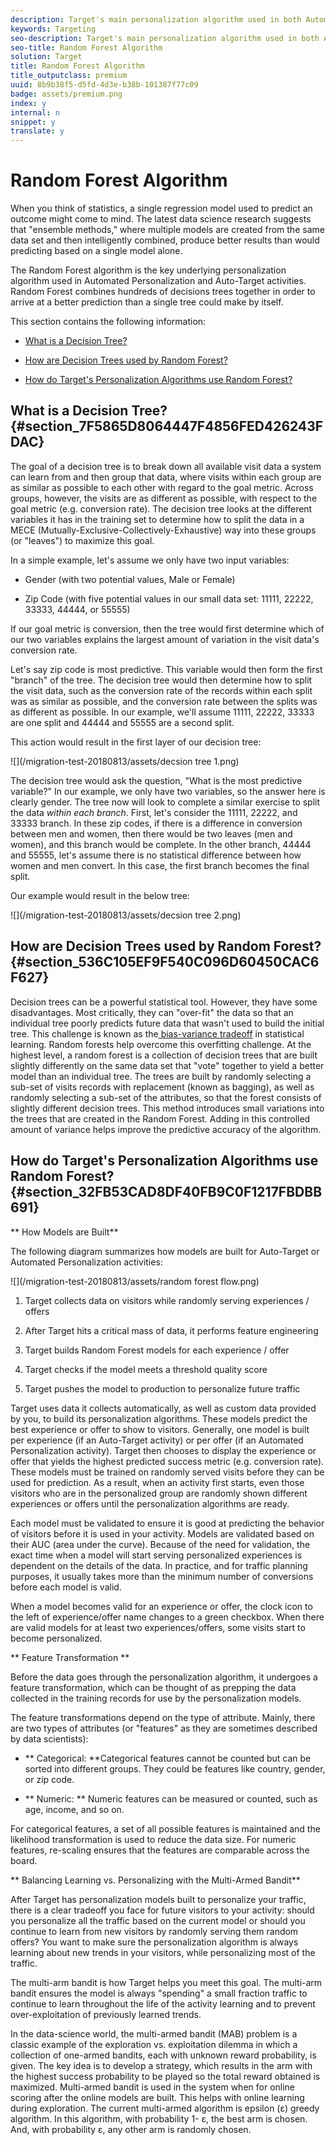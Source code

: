 ```yaml
---
description: Target's main personalization algorithm used in both Automated Personalization and Auto-Target is Random Forest. Ensemble methods like Random Forest use multiple learning algorithms to obtain better predictive performance than could be obtained from any of the constituent learning algorithms. The Random Forest algorithm in Automated Personalization is a classification or regression method that operates by constructing a multitude of decision trees when it is being trained.
keywords: Targeting
seo-description: Target's main personalization algorithm used in both Automated Personalization and Auto-Target is Random Forest. Ensemble methods like Random Forest use multiple learning algorithms to obtain better predictive performance than could be obtained from any of the constituent learning algorithms. The Random Forest algorithm in Automated Personalization is a classification or regression method that operates by constructing a multitude of decision trees when it is being trained.
seo-title: Random Forest Algorithm
solution: Target
title: Random Forest Algorithm
title_outputclass: premium
uuid: 8b9b38f5-d5fd-4d3e-b38b-101387f77c09
badge: assets/premium.png
index: y
internal: n
snippet: y
translate: y
---
```


# Random Forest Algorithm

When you think of statistics, a single regression model used to predict an outcome might come to mind. The latest data science research suggests that "ensemble methods," where multiple models are created from the same data set and then intelligently combined, produce better results than would predicting based on a single model alone. 

The Random Forest algorithm is the key underlying personalization algorithm used in Automated Personalization and Auto-Target activities. Random Forest combines hundreds of decisions trees together in order to arrive at a better prediction than a single tree could make by itself. 

This section contains the following information: 


* [ What is a Decision Tree?](c_algo_random_forest.md#section_7F5865D8064447F4856FED426243FDAC) 

* [ How are Decision Trees used by Random Forest?](c_algo_random_forest.md#section_536C105EF9F540C096D60450CAC6F627) 

* [ How do Target's Personalization Algorithms use Random Forest?](c_algo_random_forest.md#section_32FB53CAD8DF40FB9C0F1217FBDBB691) 



## What is a Decision Tree? {#section_7F5865D8064447F4856FED426243FDAC}

The goal of a decision tree is to break down all available visit data a system can learn from and then group that data, where visits within each group are as similar as possible to each other with regard to the goal metric. Across groups, however, the visits are as different as possible, with respect to the goal metric (e.g. conversion rate). The decision tree looks at the different variables it has in the training set to determine how to split the data in a MECE (Mutually-Exclusive-Collectively-Exhaustive) way into these groups (or "leaves") to maximize this goal. 

In a simple example, let's assume we only have two input variables: 


* Gender (with two potential values, Male or Female) 

* Zip Code (with five potential values in our small data set: 11111, 22222, 33333, 44444, or 55555) 



If our goal metric is conversion, then the tree would first determine which of our two variables explains the largest amount of variation in the visit data's conversion rate. 

Let's say zip code is most predictive. This variable would then form the first "branch" of the tree. The decision tree would then determine how to split the visit data, such as the conversion rate of the records within each split was as similar as possible, and the conversion rate between the splits was as different as possible. In our example, we'll assume 11111, 22222, 33333 are one split and 44444 and 55555 are a second split. 

This action would result in the first layer of our decision tree: 

![](/migration-test-20180813/assets/decsion tree 1.png) 

The decision tree would ask the question, "What is the most predictive variable?" In our example, we only have two variables, so the answer here is clearly gender. The tree now will look to complete a similar exercise to split the data *within each branch*. First, let's consider the 11111, 22222, and 33333 branch. In these zip codes, if there is a difference in conversion between men and women, then there would be two leaves (men and women), and this branch would be complete. In the other branch, 44444 and 55555, let's assume there is no statistical difference between how women and men convert. In this case, the first branch becomes the final split. 

Our example would result in the below tree: 

![](/migration-test-20180813/assets/decsion tree 2.png) 

## How are Decision Trees used by Random Forest? {#section_536C105EF9F540C096D60450CAC6F627}

Decision trees can be a powerful statistical tool. However, they have some disadvantages. Most critically, they can "over-fit" the data so that an individual tree poorly predicts future data that wasn't used to build the initial tree. This challenge is known as the[ bias-variance tradeoff](https://en.wikipedia.org/wiki/Bias%E2%80%93variance_tradeoff) in statistical learning. Random forests help overcome this overfitting challenge. At the highest level, a random forest is a collection of decision trees that are built slightly differently on the same data set that "vote" together to yield a better model than an individual tree. The trees are built by randomly selecting a sub-set of visits records with replacement (known as bagging), as well as randomly selecting a sub-set of the attributes, so that the forest consists of slightly different decision trees. This method introduces small variations into the trees that are created in the Random Forest. Adding in this controlled amount of variance helps improve the predictive accuracy of the algorithm. 
## How do Target's Personalization Algorithms use Random Forest? {#section_32FB53CAD8DF40FB9C0F1217FBDBB691}

** How Models are Built** 

The following diagram summarizes how models are built for Auto-Target or Automated Personalization activities: 

![](/migration-test-20180813/assets/random forest flow.png) 


1. Target collects data on visitors while randomly serving experiences / offers 

1. After Target hits a critical mass of data, it performs feature engineering 

1. Target builds Random Forest models for each experience / offer 

1. Target checks if the model meets a threshold quality score 

1. Target pushes the model to production to personalize future traffic 



Target uses data it collects automatically, as well as custom data provided by you, to build its personalization algorithms. These models predict the best experience or offer to show to visitors. Generally, one model is built per experience (if an Auto-Target activity) or per offer (if an Automated Personalization activity). Target then chooses to display the experience or offer that yields the highest predicted success metric (e.g. conversion rate). These models must be trained on randomly served visits before they can be used for prediction. As a result, when an activity first starts, even those visitors who are in the personalized group are randomly shown different experiences or offers until the personalization algorithms are ready. 

Each model must be validated to ensure it is good at predicting the behavior of visitors before it is used in your activity. Models are validated based on their AUC (area under the curve). Because of the need for validation, the exact time when a model will start serving personalized experiences is dependent on the details of the data. In practice, and for traffic planning purposes, it usually takes more than the minimum number of conversions before each model is valid. 

When a model becomes valid for an experience or offer, the clock icon to the left of experience/offer name changes to a green checkbox. When there are valid models for at least two experiences/offers, some visits start to become personalized. 

** Feature Transformation ** 

Before the data goes through the personalization algorithm, it undergoes a feature transformation, which can be thought of as prepping the data collected in the training records for use by the personalization models. 

The feature transformations depend on the type of attribute. Mainly, there are two types of attributes (or "features" as they are sometimes described by data scientists): 


* ** Categorical: **Categorical features cannot be counted but can be sorted into different groups. They could be features like country, gender, or zip code. 

* ** Numeric: ** Numeric features can be measured or counted, such as age, income, and so on. 



For categorical features, a set of all possible features is maintained and the likelihood transformation is used to reduce the data size. For numeric features, re-scaling ensures that the features are comparable across the board. 

** Balancing Learning vs. Personalizing with the Multi-Armed Bandit** 

After Target has personalization models built to personalize your traffic, there is a clear tradeoff you face for future visitors to your activity: should you personalize all the traffic based on the current model or should you continue to learn from new visitors by randomly serving them random offers? You want to make sure the personalization algorithm is always learning about new trends in your visitors, while personalizing most of the traffic. 

The multi-arm bandit is how Target helps you meet this goal. The multi-arm bandit ensures the model is always "spending" a small fraction traffic to continue to learn throughout the life of the activity learning and to prevent over-exploitation of previously learned trends. 

In the data-science world, the multi-armed bandit (MAB) problem is a classic example of the exploration vs. exploitation dilemma in which a collection of one-armed bandits, each with unknown reward probability, is given. The key idea is to develop a strategy, which results in the arm with the highest success probability to be played so the total reward obtained is maximized. Multi-armed bandit is used in the system when for online scoring after the online models are built. This helps with online learning during exploration. The current multi-armed algorithm is epsilon (ε) greedy algorithm. In this algorithm, with probability 1- ε, the best arm is chosen. And, with probability ε, any other arm is randomly chosen. 
